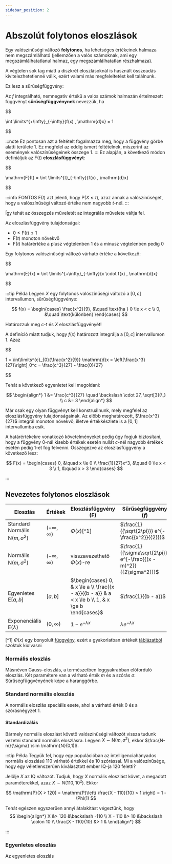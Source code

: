 ```yaml
---
sidebar_position: 2
---
```


# Abszolút folytonos eloszlások

Egy valószínűségi változó **folytonos**, ha lehetséges értékeinek halmaza nem megszámlálható
(jellemzően a valós számoknak, ami egy megszámlálhatatlanul halmaz, egy megszámlálhatatlan részhalmaza).

A végtelen sok tag miatt a diszkrét eloszlásoknál is használt összeadás kivitelezhetetlenné válik, ezért valami más
megfeleltetést kell találnunk.

Ez lesz a sűrűségfüggvény:

Az $f$ integrálható, nemnegatív értékű a valós számok halmazán értelmezett függvényt **sűrűségfüggvénynek** nevezzük, ha


$$

\int \limits^{+\infty}_{-\infty}{f(x) \, \mathrm{d}x} = 1

$$

:::note
Ez pontosan azt a feltételt fogalmazza meg, hogy a függvény görbe alatti területe 1. Ez megfelel az eddig ismert
feltételnek, miszerint az események valószínűségeinek összege 1.
:::
Ez alapján, a következő módon definiáljuk az $\mathrm{F}(t)$ **eloszlásfüggvényt**:

$$

\mathrm{F}(t) = \int \limits^{t}_{-\infty}{f(x) \, \mathrm{d}x}

$$

:::info FONTOS
$\mathrm{F}(t)$ azt jelenti, hogy $\mathrm{P}(X \le t)$, azaz annak a valószínűségét, hogy a valószínűségi változó
értéke nem nagyobb $t$-nél.
:::

Így tehát az összegzés műveletét az integrálás művelete váltja fel.

Az eloszlásfüggvény tulajdonságai:
- $0 \le \mathrm{F}(t) \le 1$
- $\mathrm{F}(t)$ monoton növekvő 
- $\mathrm{F}(t)$ határértéke a plusz végtelenben $1$ és a mínusz végtelenben pedig $0$


Egy folytonos valószínűségi változó várható értéke a következő:

$$

\mathrm{E}(x) = \int \limits^{+\infty}_{-\infty}{x \cdot f(x) \, \mathrm{d}x}

$$

:::tip Példa
Legyen $X$ egy folytonos valószínűségi változó a $[0, c]$ intervallumon, sűrűségfüggvénye:

$$
f(x) =
\begin{cases}
\frac{x^2}{9}, &\quad \text{ha } 0 \le x < c  \\
0, &\quad \text{különben}
\end{cases}
$$

Határozzuk meg $c$-t és $X$ eloszlásfüggvényét!

A definíció miatt tudjuk, hogy $f(x)$ határozott integrálja a $[0, c]$ intervallumon 1. Azaz

$$

1 = \int\limits^{c}_{0}{\frac{x^2}{9}} \mathrm{d}x = \left[\frac{x^3}{27}\right]_0^c = \frac{c^3}{27} - \frac{0}{27}

$$

Tehát a következő egyenletet kell megoldani:

$$
\begin{align*}
1 &= \frac{c^3}{27} \quad \backslash \cdot 27, \sqrt[3]{\,} \\
c &= 3
\end{align*}
$$

Már csak egy olyan függvényt kell konstruálnunk, mely megfelel az eloszlásfüggvény tulajdonságainak. Az előbb
meghatározott, $\frac{x^3}{27}$ integrál monoton növekvő, illetve értékkészlete is a $[0, 1]$ intervallumba esik.

A határértékekre vonatkozó követelményeket pedig úgy fogjuk biztosítani, hogy a függvény $0$-nál kisebb értékek esetén 
nullát $c$-nél nagyobb értékek esetén pedig $1$-et fog felvenni. Összegezve az eloszlásfüggvény a következő
lesz:

$$
F(x) = \begin{cases}
0, &\quad x \le 0 \\
\frac{1}{27}x^3, &\quad 0 \le x < 3  \\
1, &\quad x > 3
\end{cases}
$$

:::



## Nevezetes folytonos eloszlások

| Eloszlás                                    | Értékek             | Eloszlásfüggvény (F)                                                                               | Sűrűségfüggvény ($f$)                                                | $\mathrm{E}(X)$     | $\mathrm{D}^2(X)$        |
|---------------------------------------------|---------------------|----------------------------------------------------------------------------------------------------|----------------------------------------------------------------------|---------------------|--------------------------|
| Standard Normális $\mathrm{N}(m, \sigma^2)$ | $(-\infty, \infty)$ | $\Phi(x)$[^1]                                                                                      | $\frac{1}{{\sqrt{2\pi}}} e^{-\frac{{x^2}}{{2}}}$                     | 0                   | 1                        |
| Normális $\mathrm{N}(m, \sigma^2)$          | $(-\infty, \infty)$ | visszavezethető $\Phi(x)$-re                                                                       | $\frac{1}{{\sigma\sqrt{2\pi}}} e^{-\frac{{(x - m)^2}}{{2\sigma^2}}}$ | $m$                 | $\sigma^2$               |
| Egyenletes $\mathrm{E}[a, b]$               | $[a, b]$            | $\begin{cases} 0, & x \le a \\ \frac{{x - a}}{{b - a}} & a < x \le b  \\ 1, & x \ge b \end{cases}$ | $\frac{1}{{b - a}}$                                                  | $\frac{{a + b}}{2}$ | $\frac{{(b - a)^2}}{12}$ |
| Exponenciális $\mathrm{E}(\lambda)$         | $(0, \infty)$       | $1 - e^{-\lambda x}$                                                                               | $\lambda e^{-\lambda x}$                                             | $\frac{1}{\lambda}$ | $\frac{1}{\lambda^2}$    |

[//]: # (| Gamma $\Gamma&#40;\alpha, \lambda&#41;$             | $&#40;0, \infty&#41;$       | nincs zárt elemi képlet   | $\frac{1}{\alpha^k \Gamma&#40;k&#41;} x^{k-1} e^{-x/\theta}$                 | $k\theta$         | $k\theta^2$              |)

[^1] $\Phi(x)$ egy bonyolult
[függvény](https://en.wikipedia.org/wiki/Normal_distribution#Cumulative_distribution_functions), ezért a gyakorlatban
értékeit [táblázatból](https://prokajvilmos.web.elte.hu/tablazat.pdf) szoktuk kiolvasni


### Normális eloszlás
Másnéven Gauss-eloszlás, a természetben leggyakrabban előforduló eloszlás. Két paramétere van a várható érték
$m$ és a szórás $\sigma$. Sűrűségfüggvényének képe a haranggörbe.

### Standard normális eloszlás
A normális eloszlás speciális esete, ahol a várható érték 0 és a szórásnégyzet 1.

#### Standardizálás
Bármely normális eloszlást követő valószínűségi változót vissza tudunk vezetni standard normális eloszlásra. Legyen 
$X \sim \mathrm{N}(m, \sigma^2)$, ekkor $\frac{N-m}{\sigma} \sim \mathrm{N}(0,1)$.

:::tip Példa
Tegyük fel, hogy egy populációban az intelligenciahányados normális eloszlású $110$ várható értékkel és $10$
szórással. Mi a valószínűsége, hogy egy véletlenszerűen kiválasztott ember IQ-ja $120$ feletti?

Jelölje $X$ az IQ változót. Tudjuk, hogy $X$ normális eloszlást követ, a megadott paraméterekkel, azaz
$X \sim N(110, 10^2)$. Ekkor

$$
\mathrm{P}(X > 120) = \mathrm{P}\left( \frac{X - 110}{10} > 1 \right) = 1 - \Phi(1)
$$

Tehát egészen egyszerűen annyi átalakítást végeztünk, hogy
$$
\begin{align*}
X &> 120 &\backslash -110 \\
X - 110 &> 10 &\backslash \colon 10 \\
\frac{X - 110}{10} &> 1 &
\end{align*}
$$

:::
### Egyenletes eloszlás
Az egyenletes eloszlás 